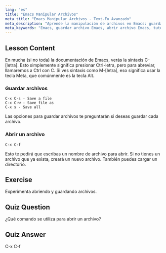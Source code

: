 ```yaml
---
lang: "es"
title: "Emacs Manipular Archivos"
meta_title: "Emacs Manipular Archivos - Text-Fu Avanzado"
meta_description: "Aprende la manipulación de archivos en Emacs: guardar, guardar como y abrir archivos usando los comandos C-x C-s, C-x C-w y C-x C-f. ¡Domina las operaciones esenciales de archivos en Emacs!"
meta_keywords: "Emacs, guardar archivo Emacs, abrir archivo Emacs, tutorial Emacs, comandos Linux, Emacs para principiantes, guía Emacs"
---
```


## Lesson Content

En mucha (si no toda) la documentación de Emacs, verás la sintaxis C-[letra]. Esto simplemente significa presionar Ctrl-letra, pero para abreviar, llamaremos a Ctrl con C. Si ves sintaxis como M-[letra], eso significa usar la tecla Meta, que comúnmente es la tecla Alt.

### Guardar archivos

```
C-x C-s - Save a file
C-x C-w - Save file as
C-x s - Save all
```

Las opciones para guardar archivos te preguntarán si deseas guardar cada archivo.

### Abrir un archivo

```
C-x C-f
```

Esto te pedirá que escribas un nombre de archivo para abrir. Si no tienes un archivo que ya exista, creará un nuevo archivo. También puedes cargar un directorio.

## Exercise

Experimenta abriendo y guardando archivos.

## Quiz Question

¿Qué comando se utiliza para abrir un archivo?

## Quiz Answer

C-x C-f
